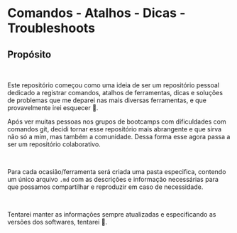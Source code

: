 # Comandos - Atalhos - Dicas - Troubleshoots

## **Propósito**

&nbsp;

Este repositório começou como uma ideia de ser um repositório pessoal dedicado a registrar comandos, atalhos de ferramentas, dicas e soluções de problemas que me deparei nas mais diversas ferramentas, e que provavelmente irei esquecer 😬.

Após ver muitas pessoas nos grupos de bootcamps com dificuldades com comandos git, decidi tornar esse repositório mais abrangente e que sirva não só a mim, mas também a comunidade. Dessa forma esse agora passa a ser um repositório colaborativo.

&nbsp;

Para cada ocasião/ferramenta será criada uma pasta especifica, contendo um único arquivo `.md` com as descrições e informação necessárias para que possamos compartilhar e reproduzir em caso de necessidade.

&nbsp;

Tentarei manter as informações sempre atualizadas e especificando as versões dos softwares, tentarei 😬.
